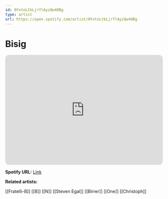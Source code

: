 ```yaml
---
id: 0YxtoLtbLjrYlAyzQw4OBg
type: artist
url: https://open.spotify.com/artist/0YxtoLtbLjrYlAyzQw4OBg
---
```

# Bisig

<iframe style="border-radius:12px" src="https://open.spotify.com/embed/artist/0YxtoLtbLjrYlAyzQw4OBg" width="100%" height="352" frameBorder="0" allowfullscreen="" allow="autoplay; clipboard-write; encrypted-media; fullscreen; picture-in-picture" loading="lazy"></iframe>

**Spotify URL:** [Link](https://open.spotify.com/artist/0YxtoLtbLjrYlAyzQw4OBg)

**Related artists:**

[[Fratelli-B]]
[[B]]
[[N]]
[[Steven Egal]]
[[Birrer]]
[[One]]
[[Christoph]]
